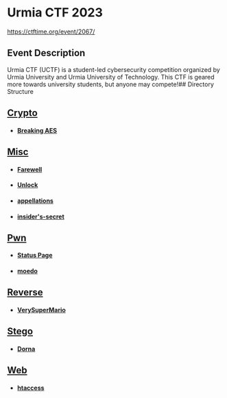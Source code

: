 # Urmia CTF 2023

https://ctftime.org/event/2067/

## Event Description

Urmia CTF (UCTF) is a student-led cybersecurity competition organized by Urmia University and Urmia University of Technology.
This CTF is geared more towards university students, but anyone may compete!## Directory Structure

## [Crypto](</home/coder/uctf/UrmiaCTF/Crypto>)
 * #### [Breaking AES](</home/coder/uctf/UrmiaCTF/Crypto/Breaking AES>)
## [Misc](</home/coder/uctf/UrmiaCTF/Misc>)
 * #### [Farewell](</home/coder/uctf/UrmiaCTF/Misc/Farewell>)
 * #### [Unlock](</home/coder/uctf/UrmiaCTF/Misc/Unlock>)
 * #### [appellations](</home/coder/uctf/UrmiaCTF/Misc/appellations>)
 * #### [insider's-secret](</home/coder/uctf/UrmiaCTF/Misc/insider's-secret>)
## [Pwn](</home/coder/uctf/UrmiaCTF/Pwn>)
 * #### [Status Page](</home/coder/uctf/UrmiaCTF/Pwn/Status Page>)
 * #### [moedo](</home/coder/uctf/UrmiaCTF/Pwn/moedo>)
## [Reverse](</home/coder/uctf/UrmiaCTF/Reverse>)
 * #### [VerySuperMario](</home/coder/uctf/UrmiaCTF/Reverse/VerySuperMario>)
## [Stego](</home/coder/uctf/UrmiaCTF/Stego>)
 * #### [Dorna](</home/coder/uctf/UrmiaCTF/Stego/Dorna>)
## [Web](</home/coder/uctf/UrmiaCTF/Web>)
 * #### [htaccess](</home/coder/uctf/UrmiaCTF/Web/htaccess>)

